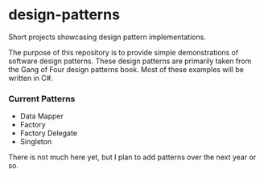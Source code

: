 # design-patterns
Short projects showcasing design pattern implementations.

The purpose of this repository is to provide simple demonstrations of software design patterns.
These design patterns are primarily taken from the Gang of Four design patterns book. Most of
these examples will be written in C#.

### Current Patterns
* Data Mapper
* Factory
* Factory Delegate
* Singleton

There is not much here yet, but I plan to add patterns over the next year or so.
